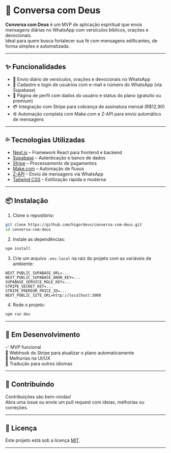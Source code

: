 # 🙏 Conversa com Deus

**Conversa com Deus** é um MVP de aplicação espiritual que envia mensagens diárias no WhatsApp com versículos bíblicos, orações e devocionais.\
Ideal para quem busca fortalecer sua fé com mensagens edificantes, de forma simples e automatizada.



---

## ✨ Funcionalidades

- 📖 Envio diário de versículos, orações e devocionais no WhatsApp
- 👤 Cadastro e login de usuários com e-mail e número do WhatsApp (via Supabase)
- 💼 Página de perfil com dados do usuário e status do plano (gratuito ou premium)
- 💳 Integração com Stripe para cobrança de assinatura mensal (R\$12,90)
- ⚙️ Automação completa com Make.com e Z-API para envio automático de mensagens

---

## 💦 Tecnologias Utilizadas

- [Next.js](https://nextjs.org/) – Framework React para frontend e backend
- [Supabase](https://supabase.com/) – Autenticação e banco de dados
- [Stripe](https://stripe.com/) – Processamento de pagamentos
- [Make.com](https://www.make.com/) – Automação de fluxos
- [Z-API](https://z-api.io/) – Envio de mensagens via WhatsApp
- [Tailwind CSS](https://tailwindcss.com/) – Estilização rápida e moderna

---

## 📦 Instalação

1. Clone o repositório:

```bash
git clone https://github.com/higordevv/conversa-com-deus.git
cd conversa-com-deus
```

2. Instale as dependências:

```bash
npm install
```

3. Crie um arquivo `.env.local` na raiz do projeto com as variáveis de ambiente:

```env
NEXT_PUBLIC_SUPABASE_URL=...
NEXT_PUBLIC_SUPABASE_ANON_KEY=...
SUPABASE_SERVICE_ROLE_KEY=...
STRIPE_SECRET_KEY=...
STRIPE_PREMIUM_PRICE_ID=...
NEXT_PUBLIC_SITE_URL=http://localhost:3000
```

4. Rode o projeto:

```bash
npm run dev
```

---

## 🧪 Em Desenvolvimento

✅ MVP funcional\
🚧 Webhook do Stripe para atualizar o plano automaticamente\
🚧 Melhorias na UI/UX\
🚧 Tradução para outros idiomas

---

## 🤝 Contribuindo

Contribuições são bem-vindas!\
Abra uma issue ou envie um pull request com ideias, melhorias ou correções.

---

## 📜 Licença

Este projeto está sob a licença [MIT](LICENSE).

---
